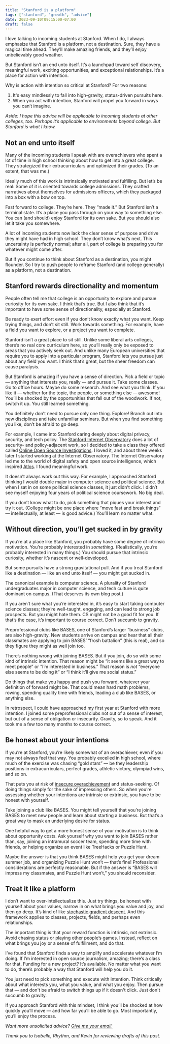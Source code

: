 ```yaml
---
title: "Stanford is a platform"
tags: ["stanford", "growth", "advice"]
date: 2023-09-10T09:15:00-07:00
draft: false
---
```


I love talking to incoming students at Stanford. When I do, I always emphasize that Stanford is a platform, not a destination. Sure, they have a magical time ahead. They’ll make amazing friends, and they’ll enjoy unbelievably good weather.

But Stanford isn’t an end unto itself. It’s a launchpad toward self discovery, meaningful work, exciting opportunities, and exceptional relationships. It’s a place for action with intention.

Why is action with intention so critical at Stanford? For two reasons:

1. It's easy mindlessly to fall into high-gravity, status-driven pursuits here.
2. When you act with intention, Stanford will propel you forward in ways you can’t imagine.

*Aside: I hope this advice will be applicable to incoming students at other colleges, too. Perhaps it’s applicable to environments beyond college. But Stanford is what I know.*

## Not an end unto itself

Many of the incoming students I speak with are overachievers who spent a lot of time in high school thinking about how to get into a great college. They strategized their extracurriculars and optimized their grades. (To an extent, that was me.)

Ideally much of this work is intrinsically motivated and fulfilling. But let’s be real: Some of it is oriented towards college admissions. They crafted narratives about themselves for admissions officers, which they packaged into a box with a bow on top.

Fast forward to college. They’re here. They “made it.” But Stanford isn’t a terminal state. It’s a place you pass through on your way to something else. You can (and should) enjoy Stanford for its own sake. But you should also let it take you somewhere. 

A lot of incoming students now lack the clear sense of purpose and drive they might have had in high school. They don’t know what’s next. This uncertainty is perfectly normal; after all, part of college is preparing you for whatever might come after.

But if you continue to think about Stanford as a destination, you might flounder. So I try to push people to reframe Stanford (and college generally) as a platform, not a destination.

## Stanford rewards directionality and momentum

People often tell me that college is an opportunity to explore and pursue curiosity for its own sake. I think that’s true. But I also think that it’s important to have some sense of directionality, especially at Stanford.

Be ready to exert effort even if you don’t know exactly what you want. Keep trying things, and don’t sit still. Work towards something. For example, have a field you want to explore, or a project you want to complete.

Stanford isn’t a great place to sit still. Unlike some liberal arts colleges, there’s no real core curriculum here, so you’ll really only be exposed to areas that you actively seek out. And unlike many European universities that require you to apply into a particular program, Stanford lets you pursue just about any field you want. I think that’s great, but the sheer freedom can cause paralysis.

But Stanford is amazing if you have a sense of direction. Pick a field or topic — anything that interests you, really — and pursue it. Take some classes. Go to office hours. Maybe do some research. And see what you think. If you like it — whether for the topic, the people, or something else -- awesome! You’ll be shocked by the opportunities that fall out of the woodwork. If not, switch it up. You still learned something.

You definitely don’t need to pursue only one thing. Explore! Branch out into new disciplines and take unfamiliar seminars. But when you find something you like, don’t be afraid to go deep.

For example, I came into Stanford caring deeply about digital privacy, security, and tech policy. The [Stanford Internet Observatory](https://io.stanford.edu) does a lot of security- and policy-adjacent work, so I decided to take a class they offered called [Online Open Source Investigations](https://explorecourses.stanford.edu/search?view=catalog&filter-coursestatus-Active=on&page=0&catalog=&academicYear=&q=Online+Open+Source+Investigations&collapse=). I loved it, and about three weeks later I started working at the Internet Observatory. The Internet Observatory led me to the world of digital safety and open source intelligence, which inspired [Atlos](https://atlos.org). I found meaningful work.

It doesn’t always work out this way. For example, I approached Stanford thinking I would double major in computer science and political science. But when I sat in on some political science classes, it just didn’t click. I didn’t see myself enjoying four years of political science coursework. No big deal.

If you don’t know what to do, pick something that piques your interest and try it out. (College might be one place where “move fast and break things” — intellectually, at least — is good advice.) You’ll learn no matter what.

## Without direction, you’ll get sucked in by gravity

If you’re at a place like Stanford, you probably have some degree of intrinsic motivation. You’re probably interested in *something.* (Realistically, you’re probably interested in many things.) You should pursue that intrinsic curiosity, whether it’s nascent or well-developed. 

But some pursuits have a strong gravitational pull. And if you treat Stanford like a destination — like an end unto itself — you might get sucked in.

The canonical example is computer science. A plurality of Stanford undergraduates major in computer science, and tech culture is quite dominant on campus. (That deserves its own blog post.)

If you aren’t sure what you’re interested in, it’s easy to start taking computer science classes; they’re well-taught, engaging, and can lead to strong job prospects. But you might hate them. CS  might not be a good fit for you. If that’s the case, it’s important to course correct. Don’t succumb to gravity.

Preprofessional clubs like BASES, one of Stanford’s larger “business” clubs, are also high-gravity. New students arrive on campus and hear that all their classmates are applying to join BASES’ “frosh battalion” (this is real), and so they figure they might as well join too.

There’s nothing wrong with joining BASES. But if you join, do so with some kind of intrinsic intention. That reason might be “it seems like a great way to meet people” or “I’m interested in business.” That reason is *not* “everyone else seems to be doing it” or “I think it’ll give me social status.”

Do things that make you happy and push you forward, whatever your definition of forward might be. That could mean hard math problems, rowing, spending quality time with friends, leading a club like BASES, or anything else.

In retrospect, I could have approached my first year at Stanford with more intention. I joined some preprofessional clubs not out of a sense of interest, but out of a sense of obligation or insecurity. Gravity, so to speak. And it took me a few too many months to course correct.

## Be honest about your intentions

If you’re at Stanford, you’re likely somewhat of an overachiever, even if you may not always feel that way. You probably excelled in high school, where much of the exercise was chasing “gold stars” — be they leadership positions in extracurriculars, perfect grades, athletic victory, olympiad wins, and so on.

That puts you at risk of [insecure overachievement](https://www.ft.com/content/ba0c9234-a2d7-11e7-9e4f-7f5e6a7c98a2) and status-seeking. Of doing things simply for the sake of impressing others. So when you’re assessing whether your intentions are intrinsic or extrinsic, you have to be honest with yourself.

Take joining a club like BASES. You might tell yourself that you’re joining BASES to meet new people and learn about starting a business. But that’s a great way to mask an underlying desire for status.

One helpful way to get a more honest sense of your motivation is to think about opportunity costs. Ask yourself why you want to join BASES rather than, say, joining an intramural soccer team, spending more time with friends, or helping organize an event like TreeHacks or Puzzle Hunt.

Maybe the answer is that you think BASES might help you get your dream summer job, and organizing Puzzle Hunt won’t — that’s fine! Professional considerations are perfectly reasonable. But if the answer is “BASES will impress my classmates, and Puzzle Hunt won’t,” you should reconsider.

## Treat it like a platform

I don’t want to over-intellectualize this. Just try things, be honest with yourself about your values, narrow in on what brings you value and joy, and then go deep. It’s kind of like [stochastic gradient descent](https://en.wikipedia.org/wiki/Stochastic_gradient_descent). And this framework applies to classes, projects, fields, and perhaps even relationships.

The important thing is that your reward function is intrinsic, not extrinsic. Avoid chasing status or playing other people’s games. Instead, reflect on what brings you joy or a sense of fulfillment, and do that.

I’ve found that Stanford finds a way to amplify and accelerate whatever I’m doing. If I’m interested in open source journalism, amazing; there’s a class for that. Funding for a new project? It’s available. No matter what you want to do, there’s probably a way that Stanford will help you do it.

You just need to pick something and execute with intention. Think critically about what interests you, what you value, and what you enjoy. Then pursue that — and don't be afraid to switch things up if it doesn't click. Just don't succumb to gravity.

If you approach Stanford with this mindset, I think you’ll be shocked at how quickly you’ll move — and how far you’ll be able to go. Most importantly, you’ll enjoy the process.

*Want more unsolicited advice? [Give me your email.](https://miles.land/letter/)*

*Thank you to Isabelle, Rhythm, and Kevin for reviewing drafts of this post.*
